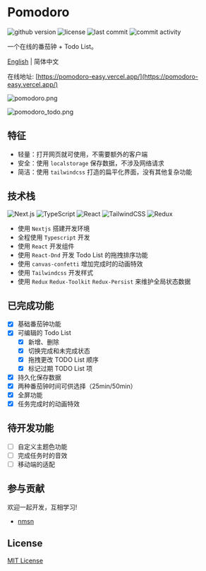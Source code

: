 
# Pomodoro

![github version](https://img.shields.io/github/package-json/v/nmsn/pomodoro)
![license](https://img.shields.io/github/license/nmsn/pomodoro)
![last commit](https://img.shields.io/github/last-commit/nmsn/pomodoro)
![commit activity](https://img.shields.io/github/commit-activity/y/nmsn/pomodoro)

一个在线的番茄钟 + Todo List。

[English](./README.md) | 简体中文

在线地址: [https://pomodoro-easy.vercel.app/](https://pomodoro-easy.vercel.app/)

![pomodoro.png](https://s2.loli.net/2023/02/18/dRlCoLftjqX7IUZ.png)

![pomodoro_todo.png](https://s2.loli.net/2023/02/18/PeAHoVTN6tE4JWB.png)

## 特征

- 轻量：打开网页就可使用，不需要额外的客户端
- 安全：使用 `localstorage` 保存数据，不涉及网络请求
- 简洁：使用 `tailwindcss` 打造的扁平化界面，没有其他复杂功能

## 技术栈

![Next.js](https://img.shields.io/badge/-Next.js-000000?logo=Next.js&logoColor=white&style=flat)
![TypeScript](https://img.shields.io/badge/-TypeScript-3178C6?logo=TypeScript&logoColor=white&style=flat)
![React](https://img.shields.io/badge/-React-61DAFB?logo=React&logoColor=white&style=flat)
![TailwindCSS](https://img.shields.io/badge/-TailwindCSS-06B6D4?logo=TailwindCSS&logoColor=white&style=flat)
![Redux](https://img.shields.io/badge/-Redux-764ABC?logo=Redux&logoColor=white&style=flat)

- 使用 `Nextjs` 搭建开发环境
- 全程使用 `Typescript` 开发
- 使用 `React` 开发组件
- 使用 `React-Dnd` 开发 Todo List 的拖拽排序功能
- 使用 `canvas-confetti` 增加完成时的动画特效
- 使用 `Tailwindcss` 开发样式
- 使用 `Redux` `Redux-Toolkit` `Redux-Persist` 来维护全局状态数据

## 已完成功能

- [x] 基础番茄钟功能
- [x] 可编辑的 Todo List
  - [x] 新增、删除
  - [x] 切换完成和未完成状态
  - [x] 拖拽更改 TODO List 顺序
  - [x] 标记过期 TODO List 项
- [x] 持久化保存数据
- [x] 两种番茄钟时间可供选择（25min/50min）
- [x] 全屏功能
- [x] 任务完成时的动画特效

## 待开发功能

- [ ] 自定义主题色功能
- [ ] 完成任务时的音效
- [ ] 移动端的适配

## 参与贡献

欢迎一起开发，互相学习!

- [nmsn](https://github.com/nmsn)

## License

[MIT License](https://github.com/nmsn/pomodoro/blob/main/LICENSE)
